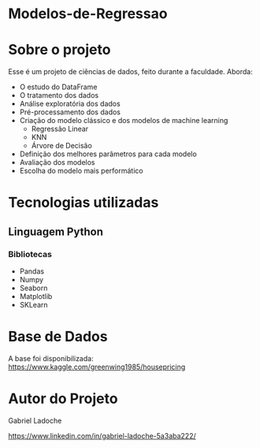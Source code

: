 # Modelos-de-Regressao

# Sobre o projeto

Esse é um projeto de ciências de dados, feito durante a faculdade. Aborda:
- O estudo do DataFrame
- O tratamento dos dados
- Análise exploratória dos dados
- Pré-processamento dos dados
- Criação do modelo clássico e dos modelos de machine learning
  - Regressão Linear
  - KNN 
  - Árvore de Decisão
- Definição dos melhores parâmetros para cada modelo 
- Avaliação dos modelos
- Escolha do modelo mais performático

# Tecnologias utilizadas
## Linguagem Python
### Bibliotecas
- Pandas 
- Numpy 
- Seaborn 
- Matplotlib 
- SKLearn 

# Base de Dados

A base foi disponibilizada: https://www.kaggle.com/greenwing1985/housepricing

# Autor do Projeto

Gabriel Ladoche

https://www.linkedin.com/in/gabriel-ladoche-5a3aba222/
